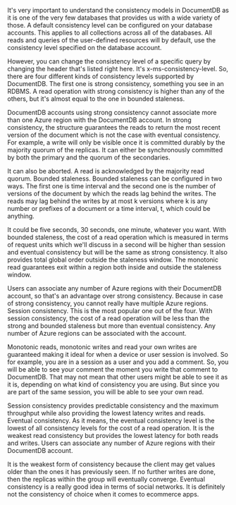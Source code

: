 It's very important to understand the consistency models in DocumentDB as it is one of the very few databases that provides us with a wide variety of those. A default consistency level can be configured on your database accounts. This applies to all collections across all of the databases. All reads and queries of the user-defined resources will by default, use the consistency level specified on the database account.


However, you can change the consistency level of a specific query by changing the header that's listed right here. It's x-ms-consistency-level. So, there are four different kinds of consistency levels supported by DocumentDB. The first one is strong consistency, something you see in an RDBMS. A read operation with strong consistency is higher than any of the others, but it's almost equal to the one in bounded staleness.

DocumentDB accounts using strong consistency cannot associate more than one Azure region with the DocumentDB account. In strong consistency, the structure guarantees the reads to return the most recent version of the document which is not the case with eventual consistency. For example, a write will only be visible once it is committed durably by the majority quorum of the replicas. It can either be synchronously committed by both the primary and the quorum of the secondaries.


It can also be aborted. A read is acknowledged by the majority read quorum. Bounded staleness. Bounded staleness can be configured in two ways. The first one is time interval and the second one is the number of versions of the document by which the reads lag behind the writes. The reads may lag behind the writes by at most k versions where k is any number or prefixes of a document or a time interval, t, which could be anything.

It could be five seconds, 30 seconds, one minute, whatever you want. With bounded staleness, the cost of a read operation which is measured in terms of request units which we'll discuss in a second will be higher than session and eventual consistency but will be the same as strong consistency. It also provides total global order outside the staleness window. The monotonic read guarantees exit within a region both inside and outside the staleness window.

Users can associate any number of Azure regions with their DocumentDB account, so that's an advantage over strong consistency. Because in case of strong consistency, you cannot really have multiple Azure regions. Session consistency. This is the most popular one out of the four. With session consistency, the cost of a read operation will be less than the strong and bounded staleness but more than eventual consistency. Any number of Azure regions can be associated with the account.

Monotonic reads, monotonic writes and read your own writes are guaranteed making it ideal for when a device or user session is involved. So for example, you are in a session as a user and you add a comment. So, you will be able to see your comment the moment you write that comment to DocumentDB. That may not mean that other users might be able to see it as it is, depending on what kind of consistency you are using. But since you are part of the same session, you will be able to see your own read.

Session consistency provides predictable consistency and the maximum throughput while also providing the lowest latency writes and reads. Eventual consistency. As it means, the eventual consistency level is the lowest of all consistency levels for the cost of a read operation. It is the weakest read consistency but provides the lowest latency for both reads and writes. Users can associate any number of Azure regions with their DocumentDB account.

It is the weakest form of consistency because the client may get values older than the ones it has previously seen. If no further writes are done, then the replicas within the group will eventually converge. Eventual consistency is a really good idea in terms of social networks. It is definitely not the consistency of choice when it comes to ecommerce apps.
